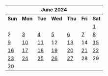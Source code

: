 <table align="center" border="0" cellpadding="0" cellspacing="0" class="month">
 <tr>
  <th class="month" colspan="7">
   June 2024
  </th>
 </tr>
 <tr>
  <th class="sun">
   Sun
  </th>
  <th class="mon">
   Mon
  </th>
  <th class="tue">
   Tue
  </th>
  <th class="wed">
   Wed
  </th>
  <th class="thu">
   Thu
  </th>
  <th class="fri">
   Fri
  </th>
  <th class="sat">
   Sat
  </th>
 </tr>
 <tr>
  <td class="noday">
  </td>
  <td class="noday">
  </td>
  <td class="noday">
  </td>
  <td class="noday">
  </td>
  <td class="noday">
  </td>
  <td class="noday">
  </td>
  <td class="sat">
   <a href="20240601.py">
    1
   </a>
  </td>
 </tr>
 <tr>
  <td class="sun">
   2
  </td>
  <td class="mon">
   <a href="20240603.py">
    3
   </a>
  </td>
  <td class="tue">
   <a href="20240604.py">
    4
   </a>
  </td>
  <td class="wed">
   <a href="20240605.py">
    5
   </a>
  </td>
  <td class="thu">
   <a href="20240606.py">
    6
   </a>
  </td>
  <td class="fri">
   <a href="20240607.py">
    7
   </a>
  </td>
  <td class="sat">
   <a href="20240608.py">
    8
   </a>
  </td>
 </tr>
 <tr>
  <td class="sun">
   <a href="20240609.py">
    9
   </a>
  </td>
  <td class="mon">
   <a href="20240610.py">
    10
   </a>
  </td>
  <td class="tue">
   <a href="20240611.py">
    11
   </a>
  </td>
  <td class="wed">
   12
  </td>
  <td class="thu">
   <a href="20240613.py">
    13
   </a>
  </td>
  <td class="fri">
   14
  </td>
  <td class="sat">
   <a href="20240615.py">
    15
   </a>
  </td>
 </tr>
 <tr>
  <td class="sun">
   <a href="20240616.py">
    16
   </a>
  </td>
  <td class="mon">
   <a href="20240617.py">
    17
   </a>
  </td>
  <td class="tue">
   <a href="20240618.py">
    18
   </a>
  </td>
  <td class="wed">
   <a href="20240619.py">
    19
   </a>
  </td>
  <td class="thu">
   <a href="20240620.py">
    20
   </a>
  </td>
  <td class="fri">
   <a href="20240621.py">
    21
   </a>
  </td>
  <td class="sat">
   <a href="20240622.py">
    22
   </a>
  </td>
 </tr>
 <tr>
  <td class="sun">
   <a href="20240623.py">
    23
   </a>
  </td>
  <td class="mon">
   <a href="20240624.py">
    24
   </a>
  </td>
  <td class="tue">
   <a href="20240625.py">
    25
   </a>
  </td>
  <td class="wed">
   <a href="20240626.py">
    26
   </a>
  </td>
  <td class="thu">
   <a href="20240627.py">
    27
   </a>
  </td>
  <td class="fri">
   28
  </td>
  <td class="sat">
   29
  </td>
 </tr>
 <tr>
  <td class="sun">
   30
  </td>
  <td class="noday">
  </td>
  <td class="noday">
  </td>
  <td class="noday">
  </td>
  <td class="noday">
  </td>
  <td class="noday">
  </td>
  <td class="noday">
  </td>
 </tr>
</table>
